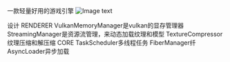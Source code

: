 一款轻量好用的游戏引擎
![Image text](https://github.com/GalaxyEngines/GalaxyEngine/tree/main/LOGO)

设计 
RENDERER
VulkanMemoryManager是vulkan的显存管理器
StreamingManager是资源流管理，来动态加载纹理和模型
TextureCompressor纹理压缩和解压缩
CORE
TaskScheduler多线程任务
FiberManager纤
AsyncLoader异步加载
